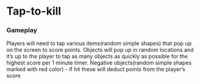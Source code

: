 # Tap-to-kill

### Gameplay

Players will need to tap various items(random simple shapes) that pop up on the screen to score points.
Objects will pop up in random locations and it’s up to the player to tap as many objects as quickly as possible for the
highest score per 1 minute timer. Negative objects(random simple shapes marked with red color) - if hit these will
deduct points from the player’s score

